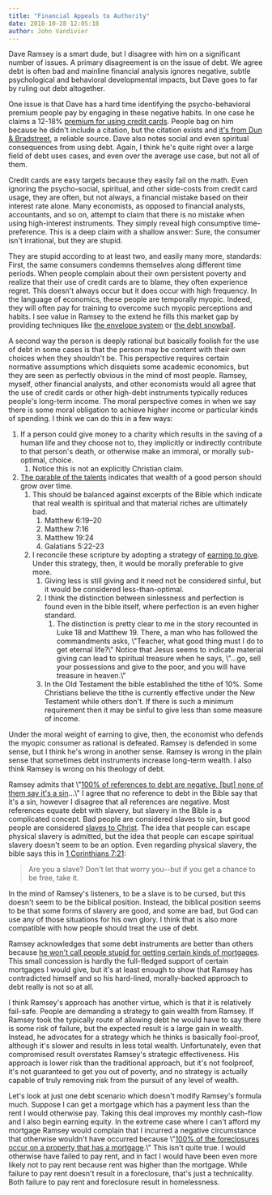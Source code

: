 ```yaml
---
title: "Financial Appeals to Authority"
date: 2018-10-28 12:05:18
author: John Vandivier
---
```




<!-- wp:paragraph -->
<p>Dave Ramsey is a smart dude, but I disagree with him on a significant number of issues. A primary disagreement is on the issue of debt. We agree debt is often bad and mainline financial analysis ignores negative, subtle psychological and behavioral developmental impacts, but Dave goes to far by ruling out debt altogether.</p>
<!-- /wp:paragraph -->

<!-- wp:paragraph -->
<p>One issue is that Dave has a hard time identifying the psycho-behavioral premium people pay by engaging in these negative habits. In one case he claims a 12-18% <a href=\"https://www.getrichslowly.org/research-reveals-credit-cards-encourage-spending/\">premium for using credit cards</a>. People bag on him because he didn't include a citation, but the citation exists and <a href=\"https://www.nerdwallet.com/blog/credit-cards/credit-cards-make-you-spend-more/\">it's from Dun &amp; Bradstreet</a>, a reliable source. Dave also notes social and even spiritual consequences from using debt. Again, I think he's quite right over a large field of debt uses cases, and even over the average use case, but not all of them.</p>
<!-- /wp:paragraph -->

<!-- wp:paragraph -->
<p>Credit cards are easy targets because they easily fail on the math. Even ignoring the psycho-social, spiritual, and other side-costs from credit card usage, they are often, but not always, a financial mistake based on their interest rate alone. Many economists, as opposed to financial analysts, accountants, and so on, attempt to claim that there is no mistake when using high-interest instruments. They simply reveal high consumptive time-preference. This is a deep claim with a shallow answer: Sure, the consumer isn't irrational, but they are stupid.</p>
<!-- /wp:paragraph -->

<!-- wp:paragraph -->
<p>They are stupid according to at least two, and easily many more, standards: First, the same consumers condemns themselves along different time periods. When people complain about their own persistent poverty and realize that their use of credit cards are to blame, they often experience regret. This doesn't always occur but it does occur with high frequency. In the language of economics, these people are temporally myopic. Indeed, they will often pay for training to overcome such myopic perceptions and habits. I see value in Ramsey to the extend he fills this market gap by providing techniques like <a href=\"https://www.daveramsey.com/blog/envelope-system-explained\">the envelope system</a> or <a href=\"https://en.wikipedia.org/w/index.php?title=Debt-snowball_method&amp;oldid=851784753\">the debt snowball</a>.</p>
<!-- /wp:paragraph -->

<!-- wp:paragraph -->
<p>A second way the person is deeply rational but basically foolish for the use of debt in some cases is that the person may be content with their own choices when they shouldn't be. This perspective requires certain normative assumptions which disquiets some academic economics, but they are seen as perfectly obvious in the mind of most people. Ramsey, myself, other financial analysts, and other economists would all agree that the use of credit cards or other high-debt instruments typically reduces people's long-term income. The moral perspective comes in when we say there is some moral obligation to achieve higher income or particular kinds of spending. I think we can do this in a few ways:</p>
<!-- /wp:paragraph -->

<!-- wp:list {\"ordered\":true} -->
<ol><li>If a person could give money to a charity which results in the saving of a human life and they choose not to, they implicitly or indirectly contribute to that person's death, or otherwise make an immoral, or morally sub-optimal, choice.<ol><li>Notice this is not an explicitly Christian claim.</li></ol></li><li><a href=\"https://en.wikipedia.org/w/index.php?title=Parable_of_the_talents_or_minas&amp;oldid=861306277#As_personal_abilities\">The parable of the talents</a> indicates that wealth of a good person should grow over time.<ol><li>This should be balanced against excerpts of the Bible which indicate that real wealth is spiritual and that material riches are ultimately bad.<ol><li>Matthew 6:19–20</li><li>Matthew 7:16</li><li>Matthew 19:24</li><li>Galatians 5:22-23</li></ol></li><li>I reconcile these scripture by adopting a strategy of <a href=\"https://en.wikipedia.org/w/index.php?title=Earning_to_give&amp;oldid=846762241\">earning to give</a>. Under this strategy, then, it would be morally preferable to give more.<ol><li>Giving less is still giving and it need not be considered sinful, but it would be considered less-than-optimal.</li><li>I think the distinction between sinlessness and perfection is found even in the bible itself, where perfection is an even higher standard.<ol><li>The distinction is pretty clear to me in the story recounted in Luke 18 and Matthew 19. There, a man who has followed the commandments asks, \"Teacher, what good thing must I do to get eternal life?\" Notice that Jesus seems to indicate material giving can lead to spiritual treasure when he says, \"...go, sell your possessions and give to the poor, and you will have treasure in heaven.\"</li></ol></li><li>In the Old Testament the bible established the tithe of 10%. Some Christians believe the tithe is currently effective under the New Testament while others don't. If there is such a minimum requirement then it may be sinful to give less than some measure of income.</li></ol></li></ol></li></ol>
<!-- /wp:list -->

<!-- wp:paragraph -->
<p>Under the moral weight of earning to give, then, the economist who defends the myopic consumer as rational is defeated. Ramsey is defended in some sense, but I think he's wrong in another sense. Ramsey is wrong in the plain sense that sometimes debt instruments increase long-term wealth. I also think Ramsey is wrong on his theology of debt.</p>
<!-- /wp:paragraph -->

<!-- wp:paragraph -->
<p>Ramsey admits that \"<a href=\"https://www.youtube.com/watch?v=KiJn2wumvF8&amp;feature=youtu.be&amp;t=120\">100% of references to debt are negative, [but] none of them say it's a sin</a>...\" I agree that no reference to debt in the Bible say that it's a sin, however I disagree that all references are negative. Most references equate debt with slavery, but slavery in the Bible is a complicated concept. Bad people are considered slaves to sin, but good people are considered <a href=\"https://www.biblestudytools.com/csb/romans/passage/?q=romans+1:1-15\">slaves to Christ</a>. The idea that people can escape physical slavery is admitted, but the idea that people can escape spiritual slavery doesn't seem to be an option. Even regarding physical slavery, the bible says this in <a href=\"https://biblehub.com/1_corinthians/7-21.htm\">1 Corinthians 7:21</a>:</p>
<!-- /wp:paragraph -->

<!-- wp:quote -->
<blockquote class=\"wp-block-quote\"><p>Are you a slave? Don't let that worry you--but if you get a chance to be free, take it.</p></blockquote>
<!-- /wp:quote -->

<!-- wp:paragraph -->
<p>In the mind of Ramsey's listeners, to be a slave is to be cursed, but this doesn't seem to be the biblical position. Instead, the biblical position seems to be that some forms of slavery are good, and some are bad, but God can use any of those situations for his own glory. I think that is also more compatible with how people should treat the use of debt.</p>
<!-- /wp:paragraph -->

<!-- wp:paragraph -->
<p>Ramsey acknowledges that some debt instruments are better than others because <a href=\"https://www.youtube.com/watch?v=KiJn2wumvF8&amp;feature=youtu.be&amp;t=230\">he won't call people stupid for getting certain kinds of mortgages</a>. This small concession is hardly the full-fledged support of certain mortgages I would give, but it's at least enough to show that Ramsey has contradicted himself and so his hard-lined, morally-backed approach to debt really is not so at all.</p>
<!-- /wp:paragraph -->

<!-- wp:paragraph -->
<p>I think Ramsey's approach has another virtue, which is that it is relatively fail-safe. People are demanding a strategy to gain wealth from Ramsey. If Ramsey took the typically route of allowing debt he would have to say there is some risk of failure, but the expected result is a large gain in wealth. Instead, he advocates for a strategy which he thinks is basically fool-proof, although it's slower and results in less total wealth. Unfortunately, even that compromised result overstates Ramsey's strategic effectiveness. His approach is lower risk than the traditional approach, but it's not foolproof, it's not guaranteed to get you out of poverty, and no strategy is actually capable of truly removing risk from the pursuit of any level of wealth.</p>
<!-- /wp:paragraph -->

<!-- wp:paragraph -->
<p>Let's look at just one debt scenario which doesn't modify Ramsey's formula much. Suppose I can get a mortgage which has a payment less than the rent I would otherwise pay. Taking this deal improves my monthly cash-flow and I also begin earning equity. In the extreme case where I can't afford my mortgage Ramsey would complain that I incurred a negative circumstance that otherwise wouldn't have occurred because \"<a href=\"https://www.youtube.com/watch?v=KiJn2wumvF8&amp;feature=youtu.be&amp;t=150\">100% of the foreclosures occur on a property that has a mortgage</a>.\" This isn't quite true. I would otherwise have failed to pay rent, and in fact I would have been even more likely not to pay rent because rent was higher than the mortgage. While failure to pay rent doesn't result in a foreclosure, that's just a technicality. Both failure to pay rent and foreclosure result in homelessness.</p>
<!-- /wp:paragraph -->